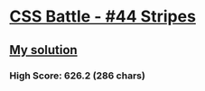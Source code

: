 # [CSS Battle - #44 Stripes](https://cssbattle.dev/play/44)

## [My solution](https://arpadgbondor.github.io/CSSBattle-44/)

### High Score: 626.2 (286 chars)
